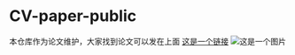 # CV-paper-public
本仓库作为论文维护，大家找到论文可以发在上面
[这是一个链接](https://www.example.com)
![这是一个图片](https://www.example.com/image.png)
